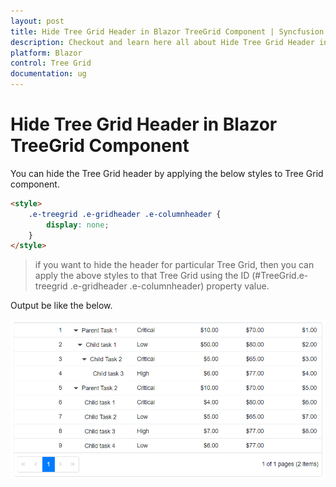 ```yaml
---
layout: post
title: Hide Tree Grid Header in Blazor TreeGrid Component | Syncfusion
description: Checkout and learn here all about Hide Tree Grid Header in Syncfusion Blazor TreeGrid component and more.
platform: Blazor
control: Tree Grid
documentation: ug
---
```


# Hide Tree Grid Header in Blazor TreeGrid Component

You can hide the Tree Grid header by applying the below styles to Tree Grid component.

```html
<style>
    .e-treegrid .e-gridheader .e-columnheader {
        display: none;
    }
</style>
```

> if you want to hide the header for particular Tree Grid, then you can apply the above styles to that Tree Grid using the ID (#TreeGrid.e-treegrid .e-gridheader .e-columnheader) property value.

Output be like the below.

![Final output](../images/hide-header.PNG)
